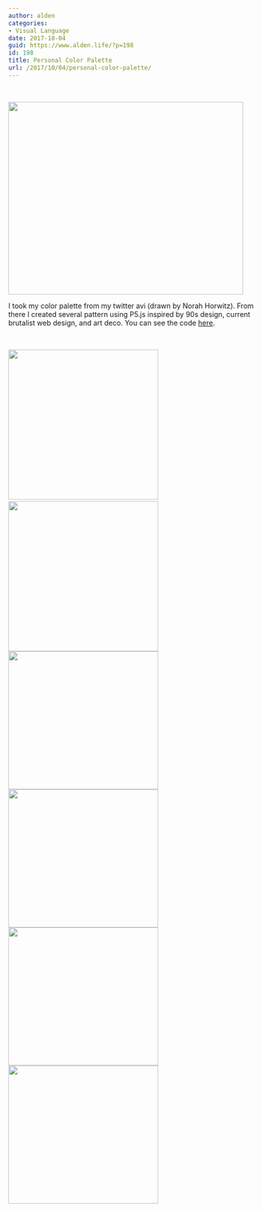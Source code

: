 ```yaml
---
author: alden
categories:
- Visual Language
date: 2017-10-04
guid: https://www.alden.life/?p=198
id: 198
title: Personal Color Palette
url: /2017/10/04/personal-color-palette/
---
```


&nbsp;

<img class="alignnone wp-image-206 size-full" src="https://www.alden.life/wp-content/uploads/2017/10/Reference.png" alt="" width="470" height="385" srcset="https://www.alden.life/wp-content/uploads/2017/10/Reference.png 470w, https://www.alden.life/wp-content/uploads/2017/10/Reference-300x246.png 300w" sizes="(max-width: 470px) 100vw, 470px" />

I took my color palette from my twitter avi (drawn by Norah Horwitz). From there I created several pattern using P5.js inspired by 90s design, current brutalist web design, and art deco. You can see the code [here](https://github.com/miamiww/VisualLanguage/tree/master/Week4).

&nbsp;

<img class="alignnone size-medium wp-image-200" src="https://www.alden.life/wp-content/uploads/2017/10/dotPattern-300x300.png" alt="" width="300" height="300" srcset="https://www.alden.life/wp-content/uploads/2017/10/dotPattern-300x300.png 300w, https://www.alden.life/wp-content/uploads/2017/10/dotPattern-150x150.png 150w, https://www.alden.life/wp-content/uploads/2017/10/dotPattern.png 400w" sizes="(max-width: 300px) 100vw, 300px" /> <img class="alignnone size-medium wp-image-199" style="font-size: 1rem;" src="https://www.alden.life/wp-content/uploads/2017/10/Chomp-300x300.png" alt="" width="300" height="300" srcset="https://www.alden.life/wp-content/uploads/2017/10/Chomp-300x300.png 300w, https://www.alden.life/wp-content/uploads/2017/10/Chomp-150x150.png 150w, https://www.alden.life/wp-content/uploads/2017/10/Chomp.png 400w" sizes="(max-width: 300px) 100vw, 300px" /> <img class="alignnone size-medium wp-image-201" style="font-size: 1rem;" src="https://www.alden.life/wp-content/uploads/2017/10/Grid-300x276.png" alt="" width="300" height="276" srcset="https://www.alden.life/wp-content/uploads/2017/10/Grid-300x276.png 300w, https://www.alden.life/wp-content/uploads/2017/10/Grid.png 477w" sizes="(max-width: 300px) 100vw, 300px" /> <img class="alignnone size-medium wp-image-202" style="font-size: 1rem;" src="https://www.alden.life/wp-content/uploads/2017/10/grid2-300x276.png" alt="" width="300" height="276" srcset="https://www.alden.life/wp-content/uploads/2017/10/grid2-300x276.png 300w, https://www.alden.life/wp-content/uploads/2017/10/grid2.png 477w" sizes="(max-width: 300px) 100vw, 300px" /> <img class="alignnone size-medium wp-image-203" style="font-size: 1rem;" src="https://www.alden.life/wp-content/uploads/2017/10/moons-300x276.png" alt="" width="300" height="276" srcset="https://www.alden.life/wp-content/uploads/2017/10/moons-300x276.png 300w, https://www.alden.life/wp-content/uploads/2017/10/moons.png 477w" sizes="(max-width: 300px) 100vw, 300px" /><img class="alignnone size-medium wp-image-204" style="font-size: 1rem;" src="https://www.alden.life/wp-content/uploads/2017/10/pattern3-300x276.png" alt="" width="300" height="276" srcset="https://www.alden.life/wp-content/uploads/2017/10/pattern3-300x276.png 300w, https://www.alden.life/wp-content/uploads/2017/10/pattern3.png 477w" sizes="(max-width: 300px) 100vw, 300px" />
